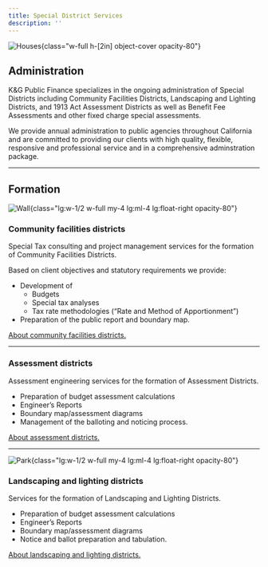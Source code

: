 ```yaml
---
title: Special District Services
description: ''
---
```


![Houses](/img/houses.jpg){class="w-full h-[2in] object-cover opacity-80"}

Administration
-------------------------------

K&G Public Finance specializes in the ongoing administration of Special Districts including
Community Facilities Districts, Landscaping and Lighting Districts, and 1913 Act Assessment
Districts as well as Benefit Fee Assessments and other fixed charge special assessments.

We provide annual administration to public agencies throughout California and are committed to
providing our clients with high quality, flexible, responsive and professional service and in a
comprehensive adminstration package.

<!-- K&G Public Finance handles all aspects of Special District administration and we offer a -->
<!-- comprehensive administration service package. -->

---

Formation
--------------------------

![Wall](/img/wall.jpg){class="lg:w-1/2 w-full my-4 lg:ml-4 lg:float-right opacity-80"}

### Community facilities districts

Special Tax consulting and project management services for the formation of Community Facilities
Districts.

Based on client objectives and statutory
requirements we provide:

- Development of
  - Budgets
  - Special tax analyses
  - Tax rate methodologies (<q>Rate and Method of Apportionment</q>)
- Preparation of the public report and boundary map.

[About community facilities districts.](/glossary#community-facilities-districts)

---

### Assessment districts

Assessment engineering services for the formation of Assessment Districts.

- Preparation of budget assessment calculations
- Engineer’s Reports
- Boundary map/assessment diagrams
- Management of the balloting and noticing process.

[About assessment districts.](/glossary#assessment-districts)

---

![Park](/img/park.jpg){class="lg:w-1/2 w-full my-4 lg:ml-4 lg:float-right opacity-80"}

### Landscaping and lighting districts

Services for the formation of Landscaping and Lighting Districts.

- Preparation of budget assessment calculations
- Engineer’s Reports
- Boundary map/assessment diagrams
- Notice and ballot preparation and tabulation.

[About landscaping and lighting districts.](/glossary#landscaping-and-lighting-districts)
